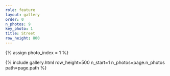 ```yaml
---
role: feature
layout: gallery
order: 0
n_photos: 9
key_photo: 1
title: Street
row_height: 800
---
```


{% assign photo_index = 1 %}

{% include gallery.html row_height=500 n_start=1 n_photos=page.n_photos path=page.path %}